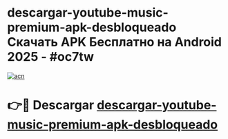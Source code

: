 # descargar-youtube-music-premium-apk-desbloqueado Скачать APK Бесплатно на Android 2025 - #oc7tw

[![acn](https://github.com/user-attachments/assets/0f9c940e-d8b0-45ae-aac7-cd30a18b3e1c)](https://apps.freeplayer.one?title=descargar-youtube-music-premium-apk-desbloqueado&ref=9RF)

# 👉🔴 Descargar [descargar-youtube-music-premium-apk-desbloqueado](https://apps.freeplayer.one?title=descargar-youtube-music-premium-apk-desbloqueado&ref=9RF)